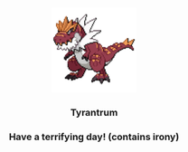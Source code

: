 <p align="center">
    <img src="https://raw.githubusercontent.com/PokeAPI/sprites/master/sprites/pokemon/697.png" width="150" height="150">
</p>
<h3 align="center"> <b>Tyrantrum</b></h3>
<h3 align="center">Have a terrifying day! (contains irony)</h3>
